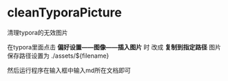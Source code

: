 
# cleanTyporaPicture
清理typora的无效图片

在typora里面点击 **偏好设置——图像——插入图片** 时 改成 **复制到指定路径**
图片保存路径设置为 ./assets/${filename}

然后运行程序在输入框中输入md所在文档即可
